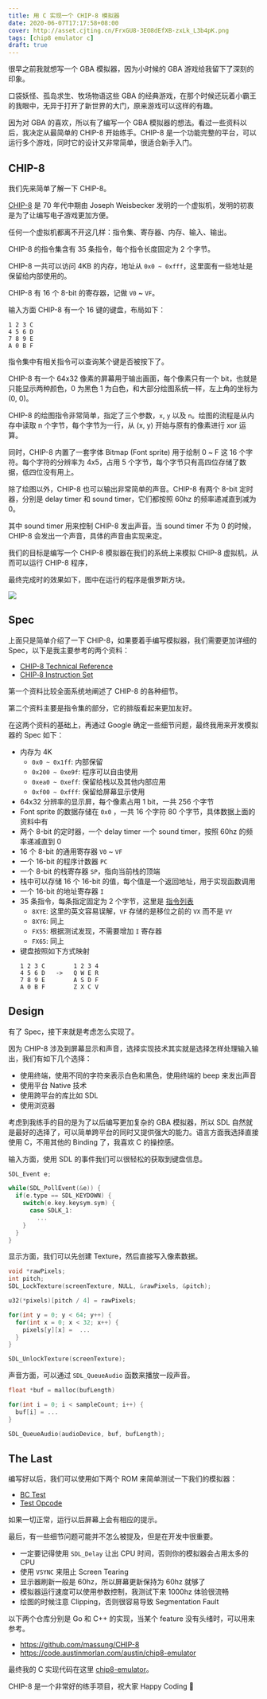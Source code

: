 ```yaml
---
title: 用 C 实现一个 CHIP-8 模拟器
date: 2020-06-07T17:17:58+08:00
cover: http://asset.cjting.cn/FrxGU8-3EO8dEfXB-zxLk_L3b4pK.png
tags: [chip8 emulator c]
draft: true
---
```


很早之前我就想写一个 GBA 模拟器，因为小时候的 GBA 游戏给我留下了深刻的印象。

口袋妖怪、孤岛求生、牧场物语这些 GBA 的经典游戏，在那个时候还玩着小霸王的我眼中，无异于打开了新世界的大门，原来游戏可以这样的有趣。

因为对 GBA 的喜欢，所以有了编写一个 GBA 模拟器的想法。看过一些资料以后，我决定从最简单的 CHIP-8 开始练手。CHIP-8 是一个功能完整的平台，可以运行多个游戏，同时它的设计又非常简单，很适合新手入门。

<!--more-->

## CHIP-8

我们先来简单了解一下 CHIP-8。

[CHIP-8](https://en.wikipedia.org/wiki/CHIP-8) 是 70 年代中期由 Joseph Weisbecker 发明的一个虚拟机，发明的初衷是为了让编写电子游戏更加方便。

任何一个虚拟机都离不开这几样：指令集、寄存器、内存、输入、输出。

CHIP-8 的指令集含有 35 条指令，每个指令长度固定为 2 个字节。

CHIP-8 一共可以访问 4KB 的内存，地址从 `0x0 ~ 0xfff`，这里面有一些地址是保留给内部使用的。

CHIP-8 有 16 个 8-bit 的寄存器，记做 `V0` ~ `VF`。

输入方面 CHIP-8 有一个 16 键的键盘，布局如下：

```text
1 2 3 C
4 5 6 D
7 8 9 E
A 0 B F
```

指令集中有相关指令可以查询某个键是否被按下了。

CHIP-8 有一个 64x32 像素的屏幕用于输出画面，每个像素只有一个 bit，也就是只能显示两种颜色，0 为黑色 1 为白色，和大部分绘图系统一样，左上角的坐标为 (0, 0)。

CHIP-8 的绘图指令非常简单，指定了三个参数，`x`, `y` 以及 `n`。绘图的流程是从内存中读取 n 个字节，每个字节为一行，从 (x, y) 开始与原有的像素进行 xor 运算。

同时，CHIP-8 内置了一套字体 Bitmap (Font sprite) 用于绘制 0 ~ F 这 16 个字符。每个字符的分辨率为 4x5，占用 5 个字节，每个字节只有高四位存储了数据，低四位没有用上。

除了绘图以外，CHIP-8 也可以输出非常简单的声音。CHIP-8 有两个 8-bit 定时器，分别是 delay timer 和 sound timer，它们都按照 60hz 的频率递减直到减为 0。

其中 sound timer 用来控制 CHIP-8 发出声音。当 sound timer 不为 0 的时候，CHIP-8 会发出一个声音，具体的声音由实现来定。

我们的目标是编写一个 CHIP-8 模拟器在我们的系统上来模拟 CHIP-8 虚拟机，从而可以运行 CHIP-8 程序，

最终完成时的效果如下，图中在运行的程序是俄罗斯方块。

![](http://asset.cjting.cn/FtbhROUInp7O-OOHurKuK6fVQ7VK.png)

## Spec

上面只是简单介绍了一下 CHIP-8，如果要着手编写模拟器，我们需要更加详细的 Spec，以下是我主要参考的两个资料：

- [CHIP-8 Technical Reference](http://devernay.free.fr/hacks/chip8/C8TECH10.HTM)
- [CHIP‐8 Instruction Set](https://github.com/mattmikolay/chip-8/wiki/CHIP%E2%80%908-Instruction-Set)

第一个资料比较全面系统地阐述了 CHIP-8 的各种细节。

第二个资料主要是指令集的部分，它的排版看起来更加友好。

在这两个资料的基础上，再通过 Google 确定一些细节问题，最终我用来开发模拟器的 Spec 如下：

- 内存为 4K
  - `0x0 ~ 0x1ff`: 内部保留
  - `0x200 ~ 0xe9f`: 程序可以自由使用
  - `0xea0 ~ 0xeff`: 保留给栈以及其他内部应用
  - `0xf00 ~ 0xfff`: 保留给屏幕显示使用
- 64x32 分辨率的显示屏，每个像素占用 1 bit，一共 256 个字节
- Font sprite 的数据存储在 `0x0` ，一共 16 个字符 80 个字节，具体数据上面的资料中有
- 两个 8-bit 的定时器，一个 delay timer 一个 sound timer，按照 60hz 的频率递减直到 0
- 16 个 8-bit 的通用寄存器 `V0` ~ `VF`
- 一个 16-bit 的程序计数器 `PC`
- 一个 8-bit 的栈寄存器 `SP`，指向当前栈的顶端
- 栈中可以存储 16 个 16-bit 的值，每个值是一个返回地址，用于实现函数调用
- 一个 16-bit 的地址寄存器 `I`
- 35 条指令，每条指定固定为 2 个字节，这里是 [指令列表](https://github.com/mattmikolay/chip-8/wiki/CHIP%E2%80%908-Instruction-Set)
  - `8XYE`: 这里的英文容易误解，`VF` 存储的是移位之前的 `VX` 而不是 `VY`
  - `8XY6`: 同上
  - `FX55`: 根据测试发现，不需要增加 `I` 寄存器
  - `FX65`: 同上
- 键盘按照如下方式映射
    ```text
    1 2 3 C        1 2 3 4
    4 5 6 D   ->   Q W E R
    7 8 9 E        A S D F
    A 0 B F        Z X C V
    ```

## Design

有了 Spec，接下来就是考虑怎么实现了。

因为 CHIP-8 涉及到屏幕显示和声音，选择实现技术其实就是选择怎样处理输入输出，我们有如下几个选择：

- 使用终端，使用不同的字符来表示白色和黑色，使用终端的 beep 来发出声音
- 使用平台 Native 技术
- 使用跨平台的库比如 SDL
- 使用浏览器

考虑到我练手的目的是为了以后编写更加复杂的 GBA 模拟器，所以 SDL 自然就是最好的选择了，可以简单跨平台的同时又提供强大的能力。语言方面我选择直接使用 C，不用其他的 Binding 了，我喜欢 C 的操控感。

输入方面，使用 SDL 的事件我们可以很轻松的获取到键盘信息。

```c
SDL_Event e;

while(SDL_PollEvent(&e)) {
  if(e.type == SDL_KEYDOWN) {
    switch(e.key.keysym.sym) {
      case SDLK_1:
        ...
    }
  }
}
```

显示方面，我们可以先创建 Texture，然后直接写入像素数据。

```c
void *rawPixels;
int pitch;
SDL_LockTexture(screenTexture, NULL, &rawPixels, &pitch);

u32(*pixels)[pitch / 4] = rawPixels;

for(int y = 0; y < 64; y++) {
  for(int x = 0; x < 32; x++) {
    pixels[y][x] =  ...
  }
}

SDL_UnlockTexture(screenTexture);
```

声音方面，可以通过 `SDL_QueueAudio` 函数来播放一段声音。

```c
float *buf = malloc(bufLength)

for(int i = 0; i < sampleCount; i++) {
  buf[i] = ...
}

SDL_QueueAudio(audioDevice, buf, bufLength);
```

## The Last

编写好以后，我们可以使用如下两个 ROM 来简单测试一下我们的模拟器：

- [BC Test](https://github.com/cj1128/chip8-emulator/blob/master/rom/BC_test.ch8)
- [Test Opcode](https://github.com/cj1128/chip8-emulator/blob/master/rom/test_opcode.ch8)

如果一切正常，运行以后屏幕上会有相应的提示。

最后，有一些细节问题可能并不怎么被提及，但是在开发中很重要。

- 一定要记得使用 `SDL_Delay` 让出 CPU 时间，否则你的模拟器会占用太多的 CPU
- 使用 `VSYNC` 来阻止 Screen Tearing
- 显示器刷新一般是 60hz，所以屏幕更新保持为 60hz 就够了
- 模拟器运行速度可以使用参数控制，我测试下来 1000hz 体验很流畅
- 绘图的时候注意 Clipping，否则很容易导致 Segmentation Fault

以下两个仓库分别是 Go 和 C++ 的实现，当某个 feature 没有头绪时，可以用来参考。

- https://github.com/massung/CHIP-8
- https://code.austinmorlan.com/austin/chip8-emulator

最终我的 C 实现代码在这里 [chip8-emulator](https://github.com/cj1128/chip8-emulator)。

CHIP-8 是一个非常好的练手项目，祝大家 Happy Coding 🎉

